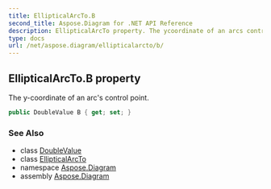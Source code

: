 ```yaml
---
title: EllipticalArcTo.B
second_title: Aspose.Diagram for .NET API Reference
description: EllipticalArcTo property. The ycoordinate of an arcs control point
type: docs
url: /net/aspose.diagram/ellipticalarcto/b/
---
```

## EllipticalArcTo.B property

The y-coordinate of an arc's control point.

```csharp
public DoubleValue B { get; set; }
```

### See Also

* class [DoubleValue](../../doublevalue/)
* class [EllipticalArcTo](../)
* namespace [Aspose.Diagram](../../ellipticalarcto/)
* assembly [Aspose.Diagram](../../../)


